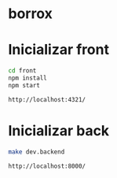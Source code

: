 # borrox

# Inicializar front

```bash
cd front
npm install
npm start
```

`http://localhost:4321/`

# Inicializar back

```bash
make dev.backend
```

`http://localhost:8000/`
